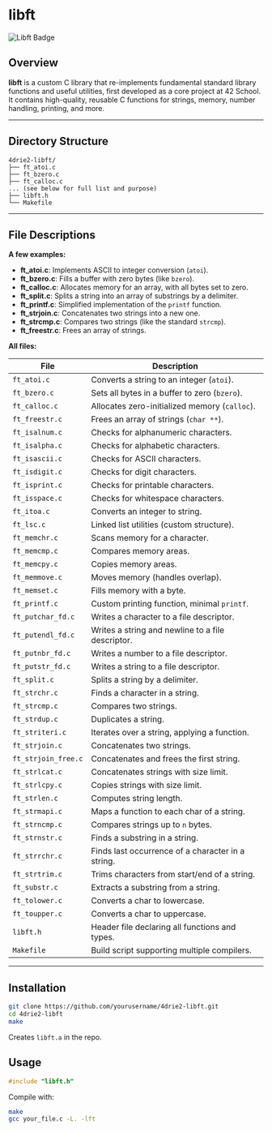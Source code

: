 # libft

![Libft Badge](https://github.com/ayogun/42-project-badges/raw/main/covers/cover-libft.png)

## Overview

**libft** is a custom C library that re-implements fundamental standard library functions and useful utilities, first developed as a core project at 42 School. It contains high-quality, reusable C functions for strings, memory, number handling, printing, and more.

---

## Directory Structure

```
4drie2-libft/
├── ft_atoi.c
├── ft_bzero.c
├── ft_calloc.c
... (see below for full list and purpose)
├── libft.h
└── Makefile
```

---

## File Descriptions

**A few examples:**

- **ft_atoi.c**: Implements ASCII to integer conversion (`atoi`).
- **ft_bzero.c**: Fills a buffer with zero bytes (like `bzero`).
- **ft_calloc.c**: Allocates memory for an array, with all bytes set to zero.
- **ft_split.c**: Splits a string into an array of substrings by a delimiter.
- **ft_printf.c**: Simplified implementation of the `printf` function.
- **ft_strjoin.c**: Concatenates two strings into a new one.
- **ft_strcmp.c**: Compares two strings (like the standard `strcmp`).
- **ft_freestr.c**: Frees an array of strings.

**All files:**

| File                 | Description                                        |
|----------------------|----------------------------------------------------|
| `ft_atoi.c`          | Converts a string to an integer (`atoi`).          |
| `ft_bzero.c`         | Sets all bytes in a buffer to zero (`bzero`).      |
| `ft_calloc.c`        | Allocates zero-initialized memory (`calloc`).      |
| `ft_freestr.c`       | Frees an array of strings (`char **`).             |
| `ft_isalnum.c`       | Checks for alphanumeric characters.                |
| `ft_isalpha.c`       | Checks for alphabetic characters.                  |
| `ft_isascii.c`       | Checks for ASCII characters.                       |
| `ft_isdigit.c`       | Checks for digit characters.                       |
| `ft_isprint.c`       | Checks for printable characters.                   |
| `ft_isspace.c`       | Checks for whitespace characters.                  |
| `ft_itoa.c`          | Converts an integer to string.                     |
| `ft_lsc.c`           | Linked list utilities (custom structure).          |
| `ft_memchr.c`        | Scans memory for a character.                      |
| `ft_memcmp.c`        | Compares memory areas.                             |
| `ft_memcpy.c`        | Copies memory areas.                               |
| `ft_memmove.c`       | Moves memory (handles overlap).                    |
| `ft_memset.c`        | Fills memory with a byte.                          |
| `ft_printf.c`        | Custom printing function, minimal `printf`.        |
| `ft_putchar_fd.c`    | Writes a character to a file descriptor.           |
| `ft_putendl_fd.c`    | Writes a string and newline to a file descriptor.  |
| `ft_putnbr_fd.c`     | Writes a number to a file descriptor.              |
| `ft_putstr_fd.c`     | Writes a string to a file descriptor.              |
| `ft_split.c`         | Splits a string by a delimiter.                    |
| `ft_strchr.c`        | Finds a character in a string.                     |
| `ft_strcmp.c`        | Compares two strings.                              |
| `ft_strdup.c`        | Duplicates a string.                               |
| `ft_striteri.c`      | Iterates over a string, applying a function.       |
| `ft_strjoin.c`       | Concatenates two strings.                          |
| `ft_strjoin_free.c`  | Concatenates and frees the first string.           |
| `ft_strlcat.c`       | Concatenates strings with size limit.              |
| `ft_strlcpy.c`       | Copies strings with size limit.                    |
| `ft_strlen.c`        | Computes string length.                            |
| `ft_strmapi.c`       | Maps a function to each char of a string.          |
| `ft_strncmp.c`       | Compares strings up to `n` bytes.                  |
| `ft_strnstr.c`       | Finds a substring in a string.                     |
| `ft_strrchr.c`       | Finds last occurrence of a character in a string.  |
| `ft_strtrim.c`       | Trims characters from start/end of a string.       |
| `ft_substr.c`        | Extracts a substring from a string.                |
| `ft_tolower.c`       | Converts a char to lowercase.                      |
| `ft_toupper.c`       | Converts a char to uppercase.                      |
| `libft.h`            | Header file declaring all functions and types.     |
| `Makefile`           | Build script supporting multiple compilers.         |

---

## Installation

```bash
git clone https://github.com/yourusername/4drie2-libft.git
cd 4drie2-libft
make
```
Creates `libft.a` in the repo.

## Usage

```c
#include "libft.h"
```
Compile with:  
```bash
make
gcc your_file.c -L. -lft
```
